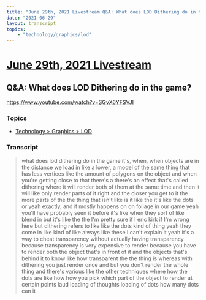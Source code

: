 ```yaml
---
title: "June 29th, 2021 Livestream Q&A: What does LOD Dithering do in the game?"
date: "2021-06-29"
layout: transcript
topics:
    - "technology/graphics/lod"
---
```

# [June 29th, 2021 Livestream](../2021-06-29.md)
## Q&A: What does LOD Dithering do in the game?
https://www.youtube.com/watch?v=SGvX6YFSVJI

### Topics
* [Technology > Graphics > LOD](../topics/technology/graphics/lod.md)

### Transcript

> what does lod dithering do in the game it's, when, when objects are in the distance we load in like a lower, a model of the same thing that has less vertices like the amount of polygons on the object and when you're getting close to that there's a there's an effect that's called dithering where it will render both of them at the same time and then it will like only render parts of it right and the closer you get to it the more parts of the the thing that isn't like is it like the it's like the dots or yeah exactly, and it mostly happens on on foliage in our game yeah you'll have probably seen it before it's like when they sort of like blend in but it's like the the I'm pretty sure if I eric kirk if I'm wrong here but dithering refers to like like the dots kind of thing yeah they come in like kind of like always like these I can't explain it yeah it's a way to cheat transparency without actually having transparency because transparency is very expensive to render because you have to render both the object that's in front of it and the objects that's behind it to know like how transparent the the thing is whereas with dithering you just render once and but you don't render the whole thing and there's various like the other techniques where how the dots are like how how you pick which part of the object to render at certain points laud loading of thoughts loading of dots how many dots can it
